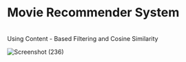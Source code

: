 # Movie Recommender System 
<br>
Using Content - Based Filtering and Cosine Similarity
<br>

![Screenshot (236)](https://github.com/user-attachments/assets/d8912188-6884-4e0c-aca1-bef84abb8cbd)
